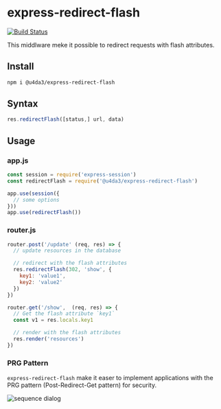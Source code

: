# express-redirect-flash
[![Build Status](https://travis-ci.org/u4da3/express-redirect-flash.svg?branch=master)](https://travis-ci.org/u4da3/express-redirect-flash)

This middlware meke it possible to redirect requests with flash attributes.

## Install
```sh
npm i @u4da3/express-redirect-flash
```

## Syntax
```js
res.redirectFlash([status,] url, data)
```

## Usage
### app.js
```js
const session = require('express-session')
const redirectFlash = require('@u4da3/express-redirect-flash')

app.use(session({
  // some options
}))
app.use(redirectFlash())
```
### router.js
```js
router.post('/update' (req, res) => {
  // update resources in the database

  // redirect with the flash attributes
  res.redirectFlash(302, 'show', {
    key1: 'value1',
    key2: 'value2'
  })
})

router.get('/show',  (req, res) => {
  // Get the flash attribute `key1`
  const v1 = res.locals.key1

  // render with the flash attributes
  res.render('resources')
})
```

### PRG Pattern
`express-redirect-flash` make it easer to implement applications with the PRG pattern (Post-Redirect-Get pattern) for security.

![sequence dialog](http://www.plantuml.com/plantuml/proxy?src=https://raw.githubusercontent.com/u4da3/express-redirect-flash/master/uml/seq.puml)
